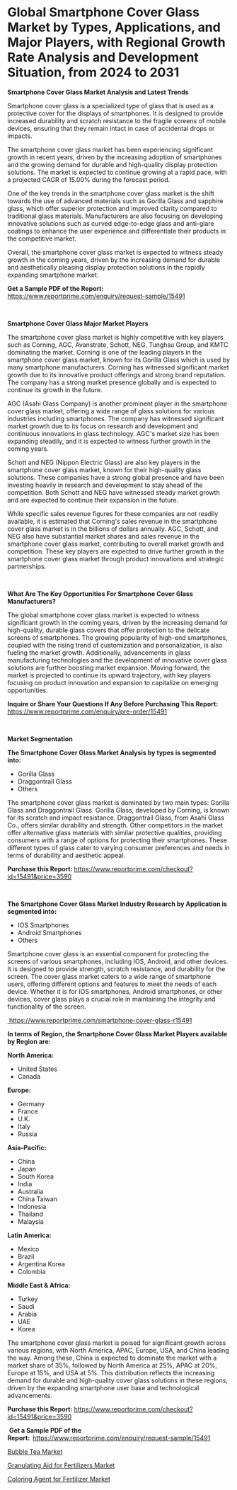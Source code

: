 <p><h1>Global Smartphone Cover Glass Market by Types, Applications, and Major Players, with Regional Growth Rate Analysis and Development Situation, from 2024 to 2031</h1></p><p><strong>Smartphone Cover Glass Market Analysis and Latest Trends</strong></p>
<p><p>Smartphone cover glass is a specialized type of glass that is used as a protective cover for the displays of smartphones. It is designed to provide increased durability and scratch resistance to the fragile screens of mobile devices, ensuring that they remain intact in case of accidental drops or impacts.</p><p>The smartphone cover glass market has been experiencing significant growth in recent years, driven by the increasing adoption of smartphones and the growing demand for durable and high-quality display protection solutions. The market is expected to continue growing at a rapid pace, with a projected CAGR of 15.00% during the forecast period.</p><p>One of the key trends in the smartphone cover glass market is the shift towards the use of advanced materials such as Gorilla Glass and sapphire glass, which offer superior protection and improved clarity compared to traditional glass materials. Manufacturers are also focusing on developing innovative solutions such as curved edge-to-edge glass and anti-glare coatings to enhance the user experience and differentiate their products in the competitive market.</p><p>Overall, the smartphone cover glass market is expected to witness steady growth in the coming years, driven by the increasing demand for durable and aesthetically pleasing display protection solutions in the rapidly expanding smartphone market.</p></p>
<p><strong>Get a Sample PDF of the Report:&nbsp;</strong> <a href="https://www.reportprime.com/enquiry/request-sample/15491">https://www.reportprime.com/enquiry/request-sample/15491</a></p>
<p>&nbsp;</p>
<p><strong>Smartphone Cover Glass Major Market Players</strong></p>
<p><p>The smartphone cover glass market is highly competitive with key players such as Corning, AGC, Avanstrate, Schott, NEG, Tunghsu Group, and KMTC dominating the market. Corning is one of the leading players in the smartphone cover glass market, known for its Gorilla Glass which is used by many smartphone manufacturers. Corning has witnessed significant market growth due to its innovative product offerings and strong brand reputation. The company has a strong market presence globally and is expected to continue its growth in the future.</p><p>AGC (Asahi Glass Company) is another prominent player in the smartphone cover glass market, offering a wide range of glass solutions for various industries including smartphones. The company has witnessed significant market growth due to its focus on research and development and continuous innovations in glass technology. AGC's market size has been expanding steadily, and it is expected to witness further growth in the coming years.</p><p>Schott and NEG (Nippon Electric Glass) are also key players in the smartphone cover glass market, known for their high-quality glass solutions. These companies have a strong global presence and have been investing heavily in research and development to stay ahead of the competition. Both Schott and NEG have witnessed steady market growth and are expected to continue their expansion in the future.</p><p>While specific sales revenue figures for these companies are not readily available, it is estimated that Corning's sales revenue in the smartphone cover glass market is in the billions of dollars annually. AGC, Schott, and NEG also have substantial market shares and sales revenue in the smartphone cover glass market, contributing to overall market growth and competition. These key players are expected to drive further growth in the smartphone cover glass market through product innovations and strategic partnerships.</p></p>
<p>&nbsp;</p>
<p><strong>What Are The Key Opportunities For Smartphone Cover Glass Manufacturers?</strong></p>
<p><p>The global smartphone cover glass market is expected to witness significant growth in the coming years, driven by the increasing demand for high-quality, durable glass covers that offer protection to the delicate screens of smartphones. The growing popularity of high-end smartphones, coupled with the rising trend of customization and personalization, is also fueling the market growth. Additionally, advancements in glass manufacturing technologies and the development of innovative cover glass solutions are further boosting market expansion. Moving forward, the market is projected to continue its upward trajectory, with key players focusing on product innovation and expansion to capitalize on emerging opportunities.</p></p>
<p><strong>Inquire or Share Your Questions If Any Before Purchasing This Report:</strong> <a href="https://www.reportprime.com/enquiry/pre-order/15491">https://www.reportprime.com/enquiry/pre-order/15491</a></p>
<p>&nbsp;</p>
<p><strong>Market Segmentation</strong></p>
<p><strong>The Smartphone Cover Glass Market Analysis by types is segmented into:</strong></p>
<p><ul><li>Gorilla Glass</li><li>Draggontrail Glass</li><li>Others</li></ul></p>
<p><p>The smartphone cover glass market is dominated by two main types: Gorilla Glass and Draggontrail Glass. Gorilla Glass, developed by Corning, is known for its scratch and impact resistance. Draggontrail Glass, from Asahi Glass Co., offers similar durability and strength. Other competitors in the market offer alternative glass materials with similar protective qualities, providing consumers with a range of options for protecting their smartphones. These different types of glass cater to varying consumer preferences and needs in terms of durability and aesthetic appeal.</p></p>
<p><strong>Purchase this Report:&nbsp;</strong><a href="https://www.reportprime.com/checkout?id=15491&price=3590">https://www.reportprime.com/checkout?id=15491&price=3590</a></p>
<p>&nbsp;</p>
<p><strong>The Smartphone Cover Glass Market Industry Research by Application is segmented into:</strong></p>
<p><ul><li>IOS Smartphones</li><li>Android Smartphones</li><li>Others</li></ul></p>
<p><p>Smartphone cover glass is an essential component for protecting the screens of various smartphones, including IOS, Android, and other devices. It is designed to provide strength, scratch resistance, and durability for the screen. The cover glass market caters to a wide range of smartphone users, offering different options and features to meet the needs of each device. Whether it is for IOS smartphones, Android smartphones, or other devices, cover glass plays a crucial role in maintaining the integrity and functionality of the screen.</p></p>
<p><a href="https://www.reportprime.com/smartphone-cover-glass-r15491">&nbsp;https://www.reportprime.com/smartphone-cover-glass-r15491</a></p>
<p><strong>In terms of Region, the Smartphone Cover Glass Market Players available by Region are:</strong></p>
<p>
    <p> <strong> North America: </strong>
        <ul>
            <li>United States</li>
            <li>Canada</li>
        </ul>
        </p> 
    <p> <strong> Europe: </strong>
        <ul>
            <li>Germany</li>
            <li>France</li>
            <li>U.K.</li>
            <li>Italy</li>
            <li>Russia</li>
        </ul>
        </p> 
    <p> <strong> Asia-Pacific: </strong>
        <ul>
            <li>China</li>
            <li>Japan</li>
            <li>South Korea</li>
            <li>India</li>
            <li>Australia</li>
            <li>China Taiwan</li>
            <li>Indonesia</li>
            <li>Thailand</li>
            <li>Malaysia</li>
        </ul>
        </p> 
    <p> <strong> Latin America: </strong>
        <ul>
            <li>Mexico</li>
            <li>Brazil</li>
            <li>Argentina Korea</li>
            <li>Colombia</li>
        </ul>
        </p> 
    <p> <strong> Middle East & Africa: </strong>
        <ul>
            <li>Turkey</li>
            <li>Saudi</li>
            <li>Arabia</li>
            <li>UAE</li>
            <li>Korea</li>
        </ul>
    </p>
    </p>
<p><p>The smartphone cover glass market is poised for significant growth across various regions, with North America, APAC, Europe, USA, and China leading the way. Among these, China is expected to dominate the market with a market share of 35%, followed by North America at 25%, APAC at 20%, Europe at 15%, and USA at 5%. This distribution reflects the increasing demand for durable and high-quality cover glass solutions in these regions, driven by the expanding smartphone user base and technological advancements.</p></p>
<p><strong>Purchase this Report: </strong><a href="https://www.reportprime.com/checkout?id=15491&price=3590">https://www.reportprime.com/checkout?id=15491&price=3590</a></p>
<p>&nbsp;<strong>Get a Sample PDF of the Report:&nbsp;&nbsp;</strong><a href="https://www.reportprime.com/enquiry/request-sample/15491">https://www.reportprime.com/enquiry/request-sample/15491</a></p>
<p><strong></strong></p>
<p><p><a href="https://github.com/RichRobinson5/Market-Research-Report-List-4/blob/main/bubble-tea-market.md">Bubble Tea Market</a></p><p><a href="https://www.linkedin.com/pulse/granulating-aid-fertilizers-market-size-growth-forecast-bptge?trackingId=E97IvS6IJ2XnQJPpuOTN2g%3D%3D">Granulating Aid for Fertilizers Market</a></p><p><a href="https://www.linkedin.com/pulse/coloring-agent-fertilizer-market-research-report-reveals-rzfve?trackingId=0206YcGhGjNvK04iIprbBg%3D%3D">Coloring Agent for Fertilizer Market</a></p></p>